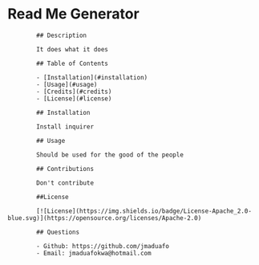 # Read Me Generator

            ## Description
            
            It does what it does
            
            ## Table of Contents
            
            - [Installation](#installation)
            - [Usage](#usage)
            - [Credits](#credits)
            - [License](#license)
            
            ## Installation

            Install inquirer
            
            ## Usage
            
            Should be used for the good of the people

            ## Contributions
            
            Don't contribute
            
            ##License
            
            [![License](https://img.shields.io/badge/License-Apache_2.0-blue.svg)](https://opensource.org/licenses/Apache-2.0)

            ## Questions
            
            - Github: https://github.com/jmaduafo
            - Email: jmaduafokwa@hotmail.com

